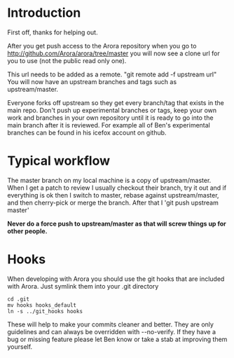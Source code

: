 # Introduction #

First off, thanks for helping out.

After you get push access to the Arora repository when you go to http://github.com/Arora/arora/tree/master
you will now see a clone url for you to use (not the public read only one).

This url needs to be added as a remote.  "git remote add -f upstream url"  You will now have an upstream branches and tags such as upstream/master.

Everyone forks off upstream so they get every branch/tag that exists in the main repo.  Don't push up experimental branches or tags, keep your own work and branches in your own repository until it is ready to go into the main branch after it is reviewed. For example all of Ben's experimental branches can be found in his icefox account on github.

# Typical workflow #

The master branch on my local machine is a copy of upstream/master.  When I get a patch to review I usually checkout their branch, try it out and if everything is ok then I switch to master, rebase against upstream/master, and then cherry-pick or merge the branch.  After that I 'git push upstream master'

**Never do a force push to upstream/master as that will screw things up for other people.**

# Hooks #

When developing with Arora you should use the git hooks that are included with Arora.  Just symlink them into your .git directory

```
cd .git
mv hooks hooks_default
ln -s ../git_hooks hooks
```

These will help to make your commits cleaner and better.  They are only guidelines and can always be overridden with --no-verify.  If they have a bug or missing feature please let Ben know or take a stab at improving them yourself.